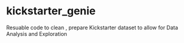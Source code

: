 # kickstarter_genie

Resuable code to clean , prepare Kickstarter dataset to allow for Data Analysis and Exploration

